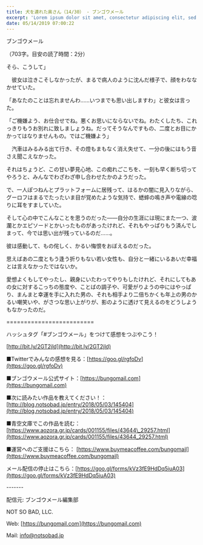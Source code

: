 ```yaml
---
title: 犬を連れた奥さん（14/30） - ブンゴウメール
excerpt: 'Lorem ipsum dolor sit amet, consectetur adipiscing elit, sed do eiusmod tempor incididunt ut labore et dolore magna aliqua. Praesent elementum facilisis leo vel fringilla est ullamcorper eget. At imperdiet dui accumsan sit amet nulla facilisi morbi tempus.'
date: 05/14/2019 07:00:22
---
```


ブンゴウメール

（703字。目安の読了時間：2分）

そら、こうして」

　彼女は泣きこそしなかったが、まるで病人のように沈んだ様子で、顔をわななかせていた。

「あなたのことは忘れませんわ……いつまでも思い出しますわ」と彼女は言った。

「ご機嫌よう、お仕合せでね。悪くお思いにならないでね。わたくしたち、これっきりもうお別れに致しましょうね。だってそうなんですもの、二度とお目にかかってはなりませんもの。ではご機嫌よう」

　汽車はみるみる出て行き、その燈もまもなく消え失せて、一分の後にはもう音さえ聞こえなかった。

それはちょうど、この甘い夢見心地、この痴れごこちを、一刻も早く断ち切ってやろうと、みんなでわざわざ申し合わせたかのようだった。

で、一人ぽつねんとプラットフォームに居残って、はるかの闇に見入りながら、グーロフはまるでたったいま目が覚めたような気持で、蟋蟀の鳴き声や電線の唸りに耳をすましていた。

そして心の中でこんなことを思うのだった――自分の生涯には現にまた一つ、波瀾とかエピソードとかいったものがあったけれど、それもやっぱりもう済んでしまって、今では思い出が残っているのだ……。

彼は感動して、もの侘しく、かるい悔恨をおぼえるのだった。

思えばあの二度ともう逢う折りもない若い女性も、自分と一緒にいるあいだ幸福とは言えなかったではないか。

愛想よくもしてやったし、親身にいたわってやりもしたけれど、それにしてもあの女に対するこっちの態度や、ことばの調子や、可愛がりようの中にはやっぱり、まんまと幸運を手に入れた男の、それも相手より二倍ちかくも年上の男のかるい嘲笑いや、がさつな思い上がりが、影のように透けて見えるのをどうしようもなかったのだ。

\=========================

ハッシュタグ「#ブンゴウメール」をつけて感想をつぶやこう！　

[http://bit.ly/2GT2jld](http://bit.ly/2GT2jld)

■Twitterでみんなの感想を見る：[https://goo.gl/rgfoDv](https://goo.gl/rgfoDv)

■ブンゴウメール公式サイト：[https://bungomail.com](https://bungomail.com)

■次に読みたい作品を教えてください！：[http://blog.notsobad.jp/entry/2018/05/03/145404](http://blog.notsobad.jp/entry/2018/05/03/145404)

■青空文庫でこの作品を読む：[https://www.aozora.gr.jp/cards/001155/files/43644\_29257.html](https://www.aozora.gr.jp/cards/001155/files/43644_29257.html)

■運営へのご支援はこちら： [https://www.buymeacoffee.com/bungomail](https://www.buymeacoffee.com/bungomail)

メール配信の停止はこちら：[https://goo.gl/forms/kVz3fE9HdDq5iuA03](https://goo.gl/forms/kVz3fE9HdDq5iuA03)

\-------

配信元: ブンゴウメール編集部

NOT SO BAD, LLC.

Web: [https://bungomail.com](https://bungomail.com)

Mail: info@notsobad.jp